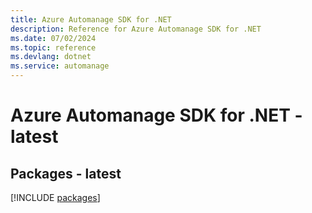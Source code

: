 ```yaml
---
title: Azure Automanage SDK for .NET
description: Reference for Azure Automanage SDK for .NET
ms.date: 07/02/2024
ms.topic: reference
ms.devlang: dotnet
ms.service: automanage
---
```

# Azure Automanage SDK for .NET - latest
## Packages - latest
[!INCLUDE [packages](automanage-index.md)]